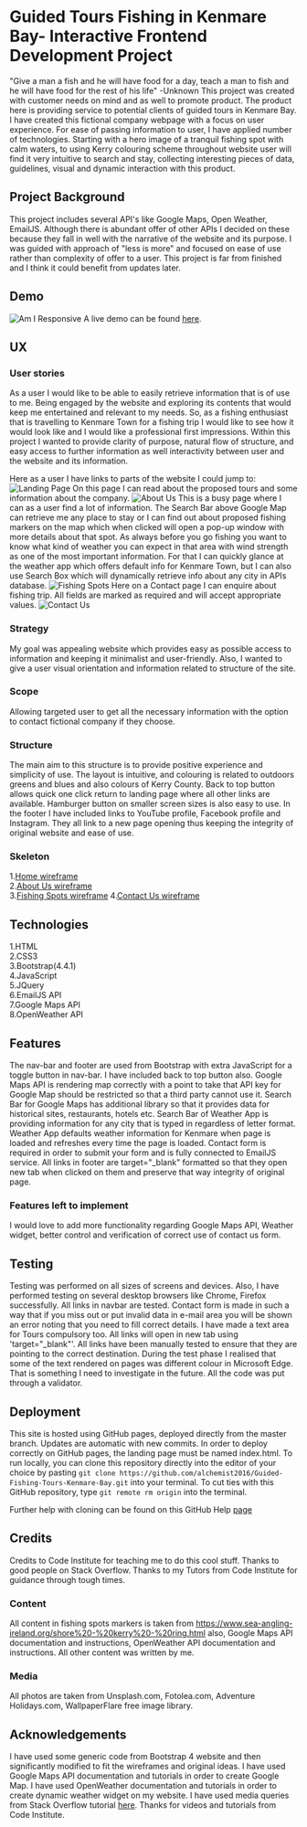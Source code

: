 # Guided Tours Fishing in Kenmare Bay- Interactive Frontend Development Project

"Give a man a fish and he will have food for a day, teach a man to fish and he will have food for the rest of his life"
-Unknown
This project was created with customer needs on mind and as well to promote product. The product here is providing service to potential clients of guided tours in Kenmare Bay. I have created this fictional company webpage with a focus on user experience. For ease of passing information to user, I have applied number of technologies. Starting with a hero image of a tranquil fishing spot with calm waters, to using Kerry colouring scheme throughout website user will find it very intuitive to search and stay, collecting interesting pieces of data, guidelines, visual and dynamic interaction with this product. 
## Project Background
This project includes several API's like Google Maps, Open Weather, EmailJS. Although there is abundant offer of other APIs
I decided on these because they fall in well with the narrative of the website and its purpose. I was guided with approach of "less is more" and focused on ease of use rather than complexity of offer to a user. This project is far from finished and I think it could benefit from updates later.
## Demo  
![Am I Responsive](/assets/images/testing.png)
A live demo can be found [here](https://alchemist2016.github.io/Guided-Fishing-Tours-Kenmare-Bay/).
## UX  
### User stories
As a user I would like to be able to easily retrieve information that is of use to me. Being engaged by the website and exploring its contents that would keep me entertained and relevant to my needs.  So, as a fishing enthusiast that is travelling to Kenmare Town for a fishing trip I would like to see how it would look like and I would like a professional first impressions.
Within this project I wanted to provide clarity of purpose, natural flow of structure, and easy access to 
further information as well interactivity between user and the website and its information. 

Here as a user I have links to parts of the website I could jump to:
![Landing Page](/assets/images/landing_page.png)
On this page I can read about the proposed tours and some information about the company.
![About Us](/assets/images/about_us.png)
This is a busy page where I can as a user find a lot of information. The Search Bar above Google Map can retrieve me any place to stay or I can find out about proposed fishing markers on the map which when clicked will open a pop-up window with more details about that spot. 
As always before you go fishing you want to know what kind of weather you can expect in that area with wind strength as one of the most important information. For that I can quickly glance at the weather app which offers default info for Kenmare Town, but I can also use Search Box which will dynamically retrieve info about any city in APIs database.
![Fishing Spots](/assets/images/fishing_spots.png)
Here on a Contact page I can enquire about fishing trip. All fields are marked as required and will accept appropriate values.
![Contact Us](/assets/images/contact_us.png)
### Strategy
My goal was appealing website which provides easy as possible access to information and keeping it minimalist 
and user-friendly. Also, I wanted to give a user visual orientation and information related to structure of the site.
### Scope
Allowing targeted user to get all the necessary information with the option to contact fictional company if they choose.
### Structure
The main aim to this structure is to provide positive experience and simplicity of use. The layout is intuitive, and colouring is related to outdoors greens and blues and also colours of Kerry County. Back to top button allows quick one click return to landing page where all other links are available. Hamburger button on smaller screen sizes is also easy to use.
In the footer I have included links to YouTube profile, Facebook profile and Instagram.
They all link to a new page opening thus keeping the integrity of original website and ease of use.
### Skeleton
1.[Home wireframe](/assets/wireframes/main_page.jpg)  
2.[About Us wireframe](/assets/wireframes/about_us.jpg)  
3.[Fishing Spots wireframe](/assets/wireframes/fishing_spots.jpg) 
4.[Contact Us wireframe](/assets/wireframes/contact_us.jpg)

## Technologies  
1.HTML   
2.CSS3    
3.Bootstrap(4.4.1)   
4.JavaScript   
5.JQuery    
6.EmailJS API   
7.Google Maps API   
8.OpenWeather API   
## Features  
The nav-bar and footer are used from Bootstrap with extra JavaScript for a toggle button in nav-bar. I have included back to top button also.
Google Maps API is rendering map correctly with a point to take that API key for Google Map should be restricted so that a third party cannot use it.
Search Bar for Google Maps has additional library so that it provides data for historical sites, restaurants, hotels etc.
Search Bar of Weather App is providing information for any city that is typed in regardless of letter format.
Weather App defaults weather information for Kenmare when page is loaded and refreshes every time the page is loaded.
Contact form is required in order to submit your form and is fully connected to EmailJS service.
All links in footer are target="_blank" formatted so that they open new tab when clicked on them and preserve that way integrity of original page.
### Features left to implement
I would love to add more functionality regarding Google Maps API, Weather widget, better control and verification of correct use of contact us form.
## Testing  
Testing was performed on all sizes of screens and devices. Also, I have performed testing on several desktop browsers like Chrome, Firefox successfully. All links in navbar are tested. 
Contact form is made in such a way that if you miss out or put invalid data in e-mail area you will be shown an error noting that you need to fill correct details. I have made a text area for Tours compulsory too.
All links will open in new tab using 'target="_blank"'. All links have been manually tested to ensure that they are pointing to the correct destination.
During the test phase I realised that some of the text rendered on pages was different colour in Microsoft Edge. That is something I need to investigate in the future.
All the code was put through a validator.
## Deployment  
This site is hosted using GitHub pages, deployed directly from the master branch. Updates are automatic with new commits. In order to deploy correctly on GitHub pages, the landing page must be named index.html.
To run locally, you can clone this repository directly into the editor of your choice by pasting `git clone https://github.com/alchemist2016/Guided-Fishing-Tours-Kenmare-Bay.git` into your terminal. To cut ties with this GitHub repository, type `git remote rm origin` into the terminal.  

Further help with cloning can be found on this GitHub Help [page](https://help.github.com/en/github/creating-cloning-and-archiving-repositories/cloning-a-repository)
## Credits 
Credits to Code Institute for teaching me to do this cool stuff.
Thanks to good people on Stack Overflow.
Thanks to my Tutors from Code Institute for guidance through tough times.
### Content
All content in fishing spots markers is taken from https://www.sea-angling-ireland.org/shore%20-%20kerry%20-%20ring.html
also, Google Maps API documentation and instructions,
OpenWeather API documentation and instructions.
All other content was written by me.
### Media
All photos are taken from Unsplash.com, Fotolea.com, Adventure Holidays.com, WallpaperFlare free image library. 
## Acknowledgements  
I have used some generic code from Bootstrap 4 website and then significantly modified to fit the wireframes and original ideas.
I have used Google Maps API documentation and tutorials in order to create Google Map.
I have used OpenWeather documentation and tutorials in order to create dynamic weather widget on my website.
I have used media queries from Stack Overflow tutorial [here](https://stackoverflow.com/questions/tagged/media-queries).
Thanks for videos and tutorials from Code Institute.